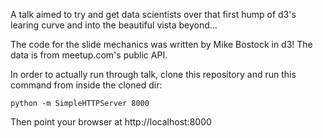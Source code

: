 A talk aimed to try and get data scientists over that first hump of d3's learing curve and into the beautiful vista beyond...

The code for the slide mechanics was written by Mike Bostock in d3! The data is from meetup.com's public API.

In order to actually run through talk, clone this repository and run this command from inside the cloned dir:

`python -m SimpleHTTPServer 8000`

Then point your browser at http://localhost:8000
